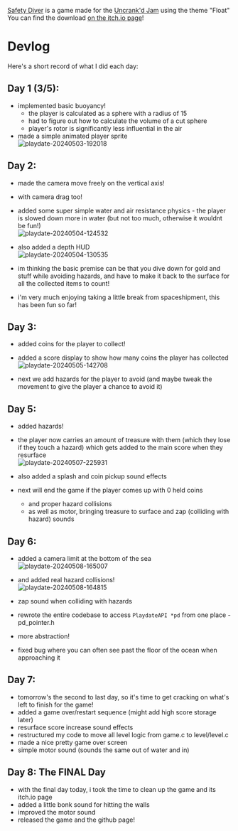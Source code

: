 [Safety Diver](https://redpenguin777.itch.io/safety-diver) is a game made for the [Uncrank'd Jam](https://itch.io/jam/uncrankdjam) using the theme "Float"
You can find the download [on the itch.io page](https://redpenguin777.itch.io/safety-diver)!

# Devlog
Here's a short record of what I did each day:
## Day 1 (3/5):
- implemented basic buoyancy!
	- the player is calculated as a sphere with a radius of 15
	- had to figure out how to calculate the volume of a cut sphere
	- player's rotor is significantly less influential in the air
- made a simple animated player sprite  
![playdate-20240503-192018](https://github.com/redpenguinyt/SafetyDiver/assets/79577742/fbadcdbd-8a86-49c3-9832-86b76ea4132e)

## Day 2:
- made the camera move freely on the vertical axis!
- with camera drag too!
- added some super simple water and air resistance physics - the player is slowed down more in water (but not too much, otherwise it wouldnt be fun!)  
![playdate-20240504-124532](https://github.com/redpenguinyt/SafetyDiver/assets/79577742/1449c49b-1450-4ae0-9a9d-66bf24b55367)

- also added a depth HUD  
![playdate-20240504-130535](https://github.com/redpenguinyt/SafetyDiver/assets/79577742/2c5ebd5a-275b-4744-a74b-2ea3f40ec856)

- im thinking the basic premise can be that you dive down for gold and stuff while avoiding hazards, and have to make it back to the surface for all the collected items to count!
- i'm very much enjoying taking a little break from spaceshipment, this has been fun so far!
## Day 3:
- added coins for the player to collect!
- added a score display to show how many coins the player has collected  
![playdate-20240505-142708](https://github.com/redpenguinyt/SafetyDiver/assets/79577742/76822988-aa71-41f6-8fb5-6fbde948f89c)

- next we add hazards for the player to avoid (and maybe tweak the movement to give the player a chance to avoid it)
## Day 5:
- added hazards!
- the player now carries an amount of treasure with them (which they lose if they touch a hazard) which gets added to the main score when they resurface  
![playdate-20240507-225931](https://github.com/redpenguinyt/SafetyDiver/assets/79577742/c8245877-b26f-499c-ad26-7d0bcea16cc9)

- also added a splash and coin pickup sound effects
- next will end the game if the player comes up with 0 held coins
	- and proper hazard collisions
	- as well as motor, bringing treasure to surface and zap (colliding with hazard) sounds
## Day 6:
 - added a camera limit at the bottom of the sea  
![playdate-20240508-165007](https://github.com/redpenguinyt/SafetyDiver/assets/79577742/aab73197-fb05-4940-b3c7-1d3de12bcebc)

 - and added real hazard collisions!  
![playdate-20240508-164815](https://github.com/redpenguinyt/SafetyDiver/assets/79577742/b28c1f9d-490b-4d18-b2e3-aa09307bda01)

 - zap sound when colliding with hazards
 - rewrote the entire codebase to access `PlaydateAPI *pd` from one place - pd_pointer.h
 - more abstraction!
 - fixed bug where you can often see past the floor of the ocean when approaching it
## Day 7:
- tomorrow's the second to last day, so it's time to get cracking on what's left to finish for the game!
- added a game over/restart sequence (might add high score storage later)
- resurface score increase sound effects
- restructured my code to move all level logic from game.c to level/level.c
- made a nice pretty game over screen
- simple motor sound (sounds the same out of water and in)
## Day 8: The FINAL Day
- with the final day today, i took the time to clean up the game and its itch.io page
- added a little bonk sound for hitting the walls
- improved the motor sound
- released the game and the github page!
